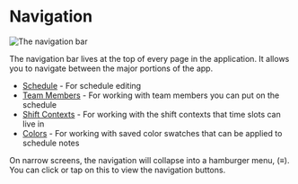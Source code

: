 # Navigation

![The navigation bar](./images/navigation.png)

The navigation bar lives at the top of every page in the application. It allows
you to navigate between the major portions of the app.

- [Schedule](./6_schedule.md) - For schedule editing
- [Team Members](./3_team_members.md) - For working with team members you can
  put on the schedule
- [Shift Contexts](./4_shift_contexts.md) - For working with the shift contexts
  that time slots can live in
- [Colors](./5_colors.md) - For working with saved color swatches that can be
  applied to schedule notes

On narrow screens, the navigation will collapse into a hamburger menu,
(&equiv;). You can click or tap on this to view the navigation buttons.
